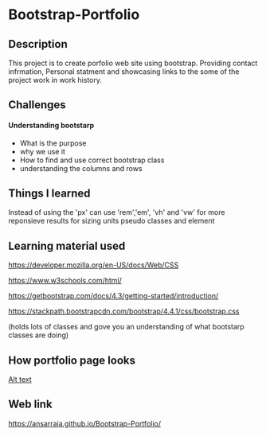 # Bootstrap-Portfolio

## Description
This project is to create porfolio web site using bootstrap. Providing contact infrmation, Personal statment and showcasing links to the some of the project work in work history.

## Challenges
#### Understanding bootstarp 
- What is the purpose
- why we use it
- How to find and use correct bootstrap class
- understanding the columns and rows

## Things I learned
Instead of using the 'px' can use 'rem','em', 'vh' and 'vw' for more reponsieve results for sizing units
pseudo classes and element

## Learning material used
https://developer.mozilla.org/en-US/docs/Web/CSS

https://www.w3schools.com/html/

https://getbootstrap.com/docs/4.3/getting-started/introduction/

https://stackpath.bootstrapcdn.com/bootstrap/4.4.1/css/bootstrap.css

(holds lots of classes and gove you an understanding of what bootstarp classes are doing)

## How portfolio page looks
[Alt text](files/bootstarp-portfoli.jpeg)

## Web link
https://ansarraja.github.io/Bootstrap-Portfolio/
